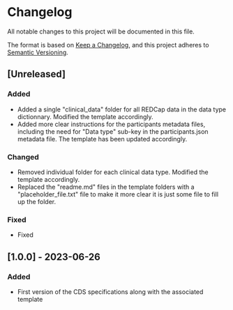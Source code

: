 # Changelog

All notable changes to this project will be documented in this file.

The format is based on [Keep a Changelog](https://keepachangelog.com/en/1.0.0/),
and this project adheres to [Semantic Versioning](https://semver.org/spec/v2.0.0.html).

## [Unreleased]

### Added

- Added a single "clinical_data" folder for all REDCap data in the data type dictionnary. Modified the template accordingly.
- Added more clear instructions for the participants metadata files, including the need for "Data type" sub-key in the participants.json metadata file. The template has been updated accordingly.

### Changed

- Removed individual folder for each clinical data type. Modified the template accordingly.
- Replaced the "readme.md" files in the template folders with a "placeholder_file.txt" file to make it more clear it is just some file to fill up the folder.

### Fixed

- Fixed 

## [1.0.0] - 2023-06-26

### Added

- First version of the CDS specifications along with the associated template
